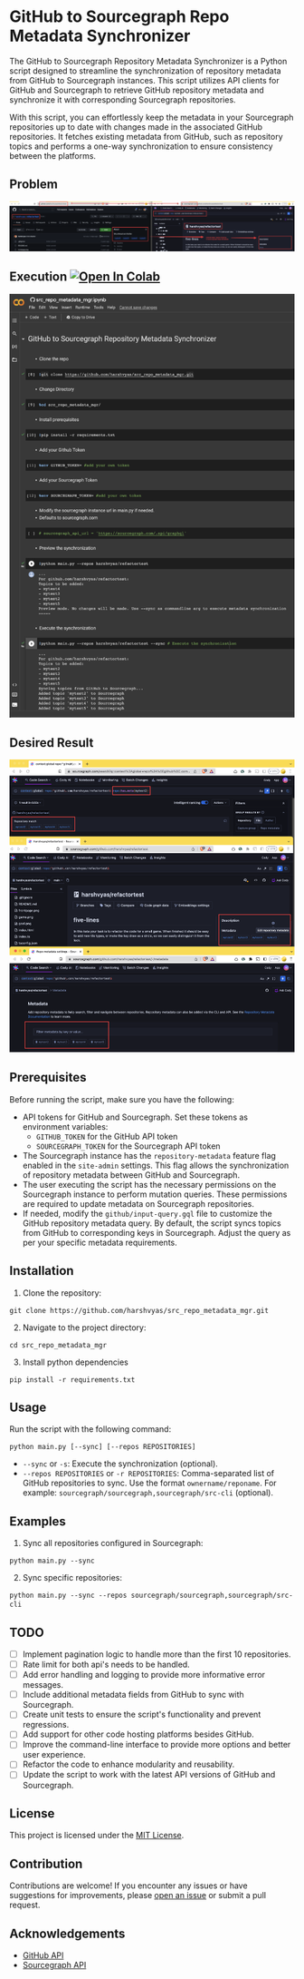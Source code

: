 # GitHub to Sourcegraph Repo Metadata Synchronizer

The GitHub to Sourcegraph Repository Metadata Synchronizer is a Python script designed to streamline the synchronization of repository metadata from GitHub to Sourcegraph instances. This script utilizes API clients for GitHub and Sourcegraph to retrieve GitHub repository metadata and synchronize it with corresponding Sourcegraph repositories.

With this script, you can effortlessly keep the metadata in your Sourcegraph repositories up to date with changes made in the associated GitHub repositories. It fetches existing metadata from GitHub, such as repository topics and performs a one-way synchronization to ensure consistency between the platforms.

## Problem

![Problem Statement](https://raw.githubusercontent.com/harshvyas/src_repo_metadata_mgr/main/screenshots/problemstatement.png)

## Execution    [![Open In Colab](https://colab.research.google.com/assets/colab-badge.svg)](https://colab.research.google.com/github/harshvyas/src_repo_metadata_mgr/blob/main/src_repo_metadata_mgr.ipynb)

![Execution](https://raw.githubusercontent.com/harshvyas/src_repo_metadata_mgr/main/screenshots/execution.png)

## Desired Result

![Desired Result](https://raw.githubusercontent.com/harshvyas/src_repo_metadata_mgr/main/screenshots/desiredresult.png)

## Prerequisites

Before running the script, make sure you have the following:

- API tokens for GitHub and Sourcegraph. Set these tokens as environment variables:
  - `GITHUB_TOKEN` for the GitHub API token
  - `SOURCEGRAPH_TOKEN` for the Sourcegraph API token
- The Sourcegraph instance has the `repository-metadata` feature flag enabled in the `site-admin` settings. This flag allows the synchronization of repository metadata between GitHub and Sourcegraph.
- The user executing the script has the necessary permissions on the Sourcegraph instance to perform mutation queries. These permissions are required to update metadata on Sourcegraph repositories.
- If needed, modify the `github/input-query.gql` file to customize the GitHub repository metadata query. By default, the script syncs topics from GitHub to corresponding keys in Sourcegraph. Adjust the query as per your specific metadata requirements.

## Installation

1. Clone the repository:

```
git clone https://github.com/harshvyas/src_repo_metadata_mgr.git
```

2. Navigate to the project directory:

```
cd src_repo_metadata_mgr 
```
3. Install python dependencies

```
pip install -r requirements.txt
```

## Usage

Run the script with the following command:

```
python main.py [--sync] [--repos REPOSITORIES]
```

- `--sync` or `-s`: Execute the synchronization (optional).
- `--repos REPOSITORIES` or `-r REPOSITORIES`: Comma-separated list of GitHub repositories to sync. Use the format `ownername/reponame`. For example: `sourcegraph/sourcegraph,sourcegraph/src-cli` (optional).


## Examples

1. Sync all repositories configured in Sourcegraph:

```
python main.py --sync
```

2. Sync specific repositories:

```
python main.py --sync --repos sourcegraph/sourcegraph,sourcegraph/src-cli
```

## TODO

- [ ] Implement pagination logic to handle more than the first 10 repositories.
- [ ] Rate limit for both api's needs to be handled.
- [ ] Add error handling and logging to provide more informative error messages.
- [ ] Include additional metadata fields from GitHub to sync with Sourcegraph.
- [ ] Create unit tests to ensure the script's functionality and prevent regressions.
- [ ] Add support for other code hosting platforms besides GitHub.
- [ ] Improve the command-line interface to provide more options and better user experience.
- [ ] Refactor the code to enhance modularity and reusability.
- [ ] Update the script to work with the latest API versions of GitHub and Sourcegraph.

## License

This project is licensed under the [MIT License](LICENSE).

## Contribution

Contributions are welcome! If you encounter any issues or have suggestions for improvements, please [open an issue](https://github.com/your-username/your-repository/issues) or submit a pull request.

## Acknowledgements

- [GitHub API](https://docs.github.com/en/rest)
- [Sourcegraph API](https://docs.sourcegraph.com/api/)